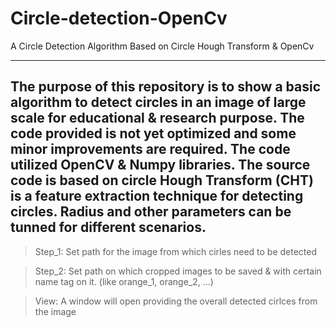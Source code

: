 # Circle-detection-OpenCv
A Circle Detection Algorithm Based on Circle Hough Transform &amp; OpenCv

-----------------------------------------------------------------------------------------------------------------------------------------
The purpose of this repository is to show a basic algorithm to detect circles in an image of large scale for educational & research purpose. The code provided is not yet optimized and some minor improvements are required. The code utilized OpenCV & Numpy libraries. The source code is based on circle Hough Transform (CHT) is a feature extraction technique for detecting circles. Radius and other parameters can be tunned for different scenarios.
-----------------------------------------------------------------------------------------------------------------------------------------

> Step_1: Set path for the image from which cirles need to be detected

> Step_2: Set path on which cropped images to be saved & with certain name tag on it. (like orange_1, orange_2, ...)

> View: A window will open providing the overall detected cirlces from the image
